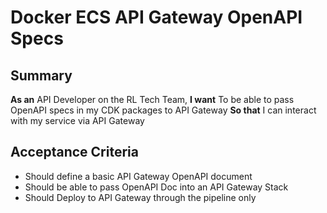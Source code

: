 
# Docker ECS API Gateway OpenAPI Specs
## Summary
**As an** API Developer on the RL Tech Team, **I want** To be able to pass OpenAPI specs in my CDK packages to API Gateway **So that** I can interact with my service via API Gateway

## Acceptance Criteria

* Should define a basic API Gateway OpenAPI document
* Should be able to pass OpenAPI Doc into an API Gateway Stack
* Should Deploy to API Gateway through the pipeline only
